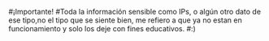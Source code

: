 #¡Importante!
#Toda la información sensible como IPs, o algún otro dato de ese tipo,no el tipo que se siente bien, me refiero a que ya no estan en funcionamiento y solo los deje con fines educativos.
#:)
